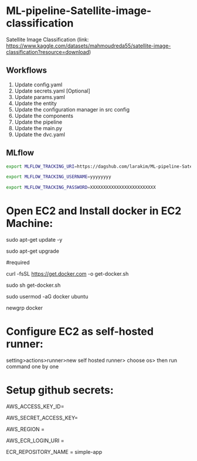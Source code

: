 # ML-pipeline-Satellite-image-classification
Satellite Image Classification (link: https://www.kaggle.com/datasets/mahmoudreda55/satellite-image-classification?resource=download)

## Workflows
1. Update config.yaml
2. Update secrets.yaml [Optional]
3. Update params.yaml
4. Update the entity
5. Update the configuration manager in src config
6. Update the components
7. Update the pipeline
8. Update the main.py
9. Update the dvc.yaml


## MLflow

```bash
export MLFLOW_TRACKING_URI=https://dagshub.com/larakim/ML-pipeline-Satellite-image-classification.mlflow 

export MLFLOW_TRACKING_USERNAME=yyyyyyyy 

export MLFLOW_TRACKING_PASSWORD=XXXXXXXXXXXXXXXXXXXXXXXXX 
```

#  Open EC2 and Install docker in EC2 Machine:

sudo apt-get update -y

sudo apt-get upgrade

#required

curl -fsSL https://get.docker.com -o get-docker.sh

sudo sh get-docker.sh

sudo usermod -aG docker ubuntu

newgrp docker

# Configure EC2 as self-hosted runner:
setting>actions>runner>new self hosted runner> choose os> then run command one by one


# Setup github secrets:
AWS_ACCESS_KEY_ID=

AWS_SECRET_ACCESS_KEY=

AWS_REGION = 

AWS_ECR_LOGIN_URI =

ECR_REPOSITORY_NAME = simple-app